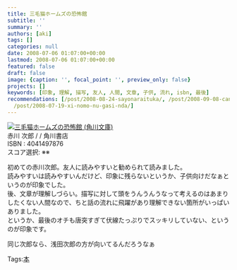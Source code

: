 ```yaml
---
title: 三毛猫ホームズの恐怖館
subtitle: ''
summary: ''
authors: [aki]
tags: []
categories: null
date: 2008-07-06 01:07:00+00:00
lastmod: 2008-07-06 01:07:00+00:00
featured: false
draft: false
image: {caption: '', focal_point: '', preview_only: false}
projects: []
keywords: [印象, 理解, 描写, 友人, 人間, 文章, 子供, 流れ, isbn, 最後]
recommendations: [/post/2008-08-24-sayonaraituka/, /post/2008-09-08-can-ye-zeronoshi-shi-li-du-liao/,
  /post/2008-07-19-xi-nomo-nu-gasi-nda/]
---
```

![](https://md.exblog.jp/img/eg/thumb-no-image.gif)[三毛猫ホームズの恐怖館 (角川文庫)](http://item.excite.co.jp/detail/ASIN_4041497876)  
赤川 次郎 / / 角川書店  
ISBN : 4041497876  
スコア選択: ※※  
  
初めての赤川次郎。友人に読みやすいと勧められて読みました。  
読みやすいは読みやすいんだけど、印象に残らないというか、子供向けだなぁというのが印象でした。  
後、文章が理解しづらい。描写に対して頭をうんうんうなって考えるのはあまりしたくない人間なので、ちと話の流れに飛躍があり理解できない箇所がいっぱいありました。  
というか、最後のオチも唐突すぎて伏線たっぷりでスッキリしていない、というのが印象です。  
  
同じ次郎なら、浅田次郎の方が向いてるんだろうなぁ

Tags:[本](http://mrk0369.exblog.jp/tags/%E6%9C%AC/) 

